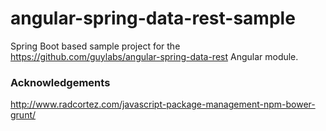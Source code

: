 angular-spring-data-rest-sample
===============================

Spring Boot based sample project for the https://github.com/guylabs/angular-spring-data-rest Angular module.

### Acknowledgements

http://www.radcortez.com/javascript-package-management-npm-bower-grunt/
